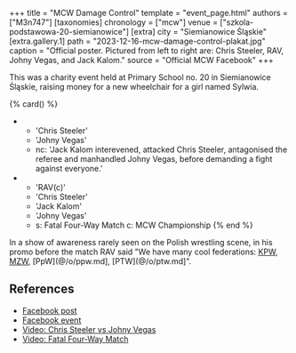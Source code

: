 +++
title = "MCW Damage Control"
template = "event_page.html"
authors = ["M3n747"]
[taxonomies]
chronology = ["mcw"]
venue = ["szkola-podstawowa-20-siemianowice"]
[extra]
city = "Siemianowice Śląskie"
[extra.gallery.1]
path = "2023-12-16-mcw-damage-control-plakat.jpg"
caption = "Official poster. Pictured from left to right are: Chris Steeler, RAV, Johny Vegas, and Jack Kalom."
source = "Official MCW Facebook"
+++

This was a charity event held at Primary School no. 20 in Siemianowice Śląskie, raising money for a new wheelchair for a girl named Sylwia.

{% card() %}
- - 'Chris Steeler'
  - 'Johny Vegas'
  - nc: 'Jack Kalom interevened, attacked Chris Steeler, antagonised the referee and manhandled Johny Vegas, before demanding a fight against everyone.'
- - 'RAV(c)'
  - 'Chris Steeler'
  - 'Jack Kalom'
  - 'Johny Vegas'
  - s: Fatal Four-Way Match
    c: MCW Championship
{% end %}

In a show of awareness rarely seen on the Polish wrestling scene, in his promo before the match RAV said "We have many cool federations: [KPW](@/o/kpw.md), [MZW](@/o/mzw.md), [PpW](@/o/ppw.md], [PTW](@/o/ptw.md]".

## References

* [Facebook post](https://www.facebook.com/minecitywrestling/posts/pfbid02eVecFDKqDjKjc5CE6MNwn59qkXYbs4aUKtt1Lz5EDTesRRT9o9yquWov8KCQkZzbl)
* [Facebook event](https://www.facebook.com/events/246015901602052/?ref=newsfeed)
* [Video: Chris Steeler vs Johny Vegas](https://www.youtube.com/watch?v=vvSlMmh7dDc)
* [Video: Fatal Four-Way Match](https://www.youtube.com/watch?v=dzTJliftrYU)

